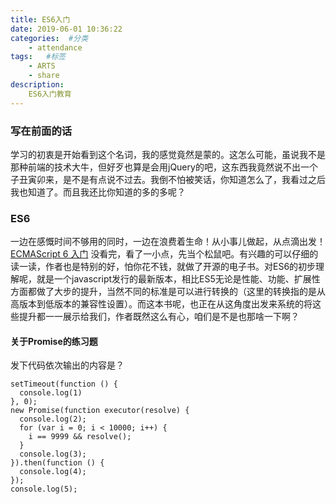 ```yaml
---
title: ES6入门
date: 2019-06-01 10:36:22
categories:  #分类
    - attendance
tags:   #标签
    - ARTS
    - share 
description: 
    ES6入门教育
---
```


### 写在前面的话
学习的初衷是开始看到这个名词，我的感觉竟然是蒙的。这怎么可能，虽说我不是那种前端的技术大牛，但好歹也算是会用jQuery的吧，这东西我竟然说不出一个子丑寅卯来，是不是有点说不过去。我倒不怕被笑话，你知道怎么了，我看过之后我也知道了。而且我还比你知道的多的多呢？
### ES6

一边在感慨时间不够用的同时，一边在浪费着生命！从小事儿做起，从点滴出发！
[ECMAScript 6 入门](http://es6.ruanyifeng.com/)
没看完，看了一小点，先当个松鼠吧。有兴趣的可以仔细的读一读，作者也是特别的好，怕你花不钱，就做了开源的电子书。对ES6的初步理解呢，就是一个javascript发行的最新版本，相比ES5无论是性能、功能、扩展性方面都做了大步的提升，当然不同的标准是可以进行转换的（这里的转换指的是从高版本到低版本的兼容性设置）。而这本书呢，也正在从这角度出发来系统的将这些提升都一一展示给我们，作者既然这么有心，咱们是不是也那啥一下啊？

#### 关于Promise的练习题
发下代码依次输出的内容是？
```Js
setTimeout(function () {
  console.log(1)
}, 0);
new Promise(function executor(resolve) {
  console.log(2);
  for (var i = 0; i < 10000; i++) {
    i == 9999 && resolve();
  }
  console.log(3);
}).then(function () {
  console.log(4);
});
console.log(5);
```